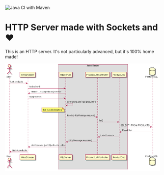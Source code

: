 ![Java CI with Maven](https://github.com/jhannes/http-client/workflows/Java%20CI%20with%20Maven/badge.svg)

HTTP Server made with Sockets and ♥
====================================

This is an HTTP server. It's not particularly advanced, but it's 100% home made!

![Server Structure](docs/server_structure.png)
